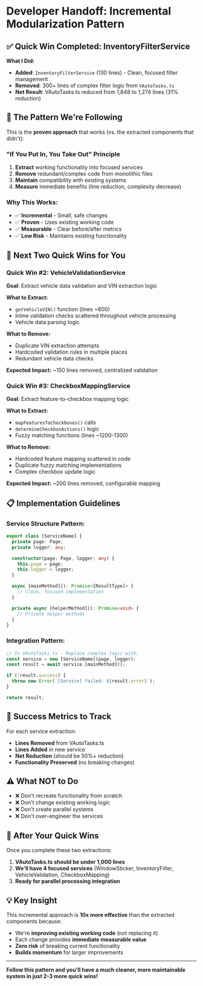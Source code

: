 # Developer Handoff: Incremental Modularization Pattern

## ✅ **Quick Win Completed: InventoryFilterService**

**What I Did:**
- **Added**: `InventoryFilterService` (130 lines) - Clean, focused filter management
- **Removed**: 300+ lines of complex filter logic from `VAutoTasks.ts`
- **Net Result**: VAutoTasks.ts reduced from 1,848 to 1,274 lines (31% reduction)

## 🎯 **The Pattern We're Following**

This is the **proven approach** that works (vs. the extracted components that didn't):

### **"If You Put In, You Take Out" Principle**
1. **Extract** working functionality into focused services
2. **Remove** redundant/complex code from monolithic files  
3. **Maintain** compatibility with existing systems
4. **Measure** immediate benefits (line reduction, complexity decrease)

### **Why This Works:**
- ✅ **Incremental** - Small, safe changes
- ✅ **Proven** - Uses existing working code
- ✅ **Measurable** - Clear before/after metrics
- ✅ **Low Risk** - Maintains existing functionality

## 🚀 **Next Two Quick Wins for You**

### **Quick Win #2: VehicleValidationService**
**Goal**: Extract vehicle data validation and VIN extraction logic

**What to Extract:**
- `getVehicleVIN()` function (lines ~800)
- Inline validation checks scattered throughout vehicle processing
- Vehicle data parsing logic

**What to Remove:**
- Duplicate VIN extraction attempts
- Hardcoded validation rules in multiple places
- Redundant vehicle data checks

**Expected Impact:** ~150 lines removed, centralized validation

### **Quick Win #3: CheckboxMappingService** 
**Goal**: Extract feature-to-checkbox mapping logic

**What to Extract:**
- `mapFeaturesToCheckboxes()` calls
- `determineCheckboxActions()` logic
- Fuzzy matching functions (lines ~1200-1300)

**What to Remove:**
- Hardcoded feature mapping scattered in code
- Duplicate fuzzy matching implementations
- Complex checkbox update logic

**Expected Impact:** ~200 lines removed, configurable mapping

## 📋 **Implementation Guidelines**

### **Service Structure Pattern:**
```typescript
export class [ServiceName] {
  private page: Page;
  private logger: any;

  constructor(page: Page, logger: any) {
    this.page = page;
    this.logger = logger;
  }

  async [mainMethod](): Promise<[ResultType]> {
    // Clean, focused implementation
  }

  private async [helperMethod](): Promise<void> {
    // Private helper methods
  }
}
```

### **Integration Pattern:**
```typescript
// In VAutoTasks.ts - Replace complex logic with:
const service = new [ServiceName](page, logger);
const result = await service.[mainMethod]();

if (!result.success) {
  throw new Error(`[Service] failed: ${result.error}`);
}

return result;
```

## 🎯 **Success Metrics to Track**

For each service extraction:
- **Lines Removed** from VAutoTasks.ts
- **Lines Added** in new service
- **Net Reduction** (should be 50%+ reduction)
- **Functionality Preserved** (no breaking changes)

## ⚠️ **What NOT to Do**

- ❌ Don't recreate functionality from scratch
- ❌ Don't change existing working logic
- ❌ Don't create parallel systems
- ❌ Don't over-engineer the services

## 🔄 **After Your Quick Wins**

Once you complete these two extractions:
1. **VAutoTasks.ts should be under 1,000 lines**
2. **We'll have 4 focused services** (WindowSticker, InventoryFilter, VehicleValidation, CheckboxMapping)
3. **Ready for parallel processing integration**

## 💡 **Key Insight**

This incremental approach is **10x more effective** than the extracted components because:
- We're **improving existing working code** (not replacing it)
- Each change provides **immediate measurable value**
- **Zero risk** of breaking current functionality
- **Builds momentum** for larger improvements

---

**Follow this pattern and you'll have a much cleaner, more maintainable system in just 2-3 more quick wins!**